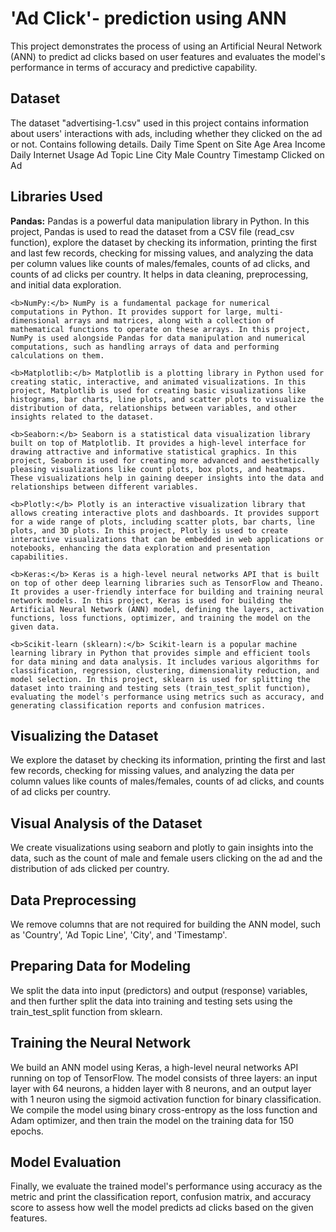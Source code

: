 <h1>'Ad Click'- prediction using ANN</h1>
    This project demonstrates the process of using an Artificial Neural Network (ANN) to predict ad clicks based on user features and evaluates the model's performance in terms of accuracy and predictive capability.

<h2>Dataset</h2>
    The dataset "advertising-1.csv"  used in this project contains information about users' interactions with ads, including whether they clicked on the ad or not. Contains following details.
    Daily Time Spent on Site	Age	Area Income	Daily Internet Usage	Ad Topic Line	City	Male	Country	Timestamp Clicked on Ad
 
<h2>Libraries Used</h2>
    <b>Pandas:</b> Pandas is a powerful data manipulation library in Python. In this project, Pandas is used to read the dataset from a CSV file (read_csv function), explore the dataset by checking its information, printing the first and last few records, checking for missing values, and analyzing the data per column values like counts of males/females, counts of ad clicks, and counts of ad clicks per country. It helps in data cleaning, preprocessing, and initial data exploration.

    <b>NumPy:</b> NumPy is a fundamental package for numerical computations in Python. It provides support for large, multi-dimensional arrays and matrices, along with a collection of mathematical functions to operate on these arrays. In this project, NumPy is used alongside Pandas for data manipulation and numerical computations, such as handling arrays of data and performing calculations on them.

    <b>Matplotlib:</b> Matplotlib is a plotting library in Python used for creating static, interactive, and animated visualizations. In this project, Matplotlib is used for creating basic visualizations like histograms, bar charts, line plots, and scatter plots to visualize the distribution of data, relationships between variables, and other insights related to the dataset.

    <b>Seaborn:</b> Seaborn is a statistical data visualization library built on top of Matplotlib. It provides a high-level interface for drawing attractive and informative statistical graphics. In this project, Seaborn is used for creating more advanced and aesthetically pleasing visualizations like count plots, box plots, and heatmaps. These visualizations help in gaining deeper insights into the data and relationships between different variables.

    <b>Plotly:</b> Plotly is an interactive visualization library that allows creating interactive plots and dashboards. It provides support for a wide range of plots, including scatter plots, bar charts, line plots, and 3D plots. In this project, Plotly is used to create interactive visualizations that can be embedded in web applications or notebooks, enhancing the data exploration and presentation capabilities.

    <b>Keras:</b> Keras is a high-level neural networks API that is built on top of other deep learning libraries such as TensorFlow and Theano. It provides a user-friendly interface for building and training neural network models. In this project, Keras is used for building the Artificial Neural Network (ANN) model, defining the layers, activation functions, loss functions, optimizer, and training the model on the given data.

    <b>Scikit-learn (sklearn):</b> Scikit-learn is a popular machine learning library in Python that provides simple and efficient tools for data mining and data analysis. It includes various algorithms for classification, regression, clustering, dimensionality reduction, and model selection. In this project, sklearn is used for splitting the dataset into training and testing sets (train_test_split function), evaluating the model's performance using metrics such as accuracy, and generating classification reports and confusion matrices.

<h2>Visualizing the Dataset</h2> 
    We explore the dataset by checking its information, printing the first and last few records, checking for missing values, and analyzing the data per column values like counts of males/females, counts of ad clicks, and counts of ad clicks per country.

<h2>Visual Analysis of the Dataset</h2> 
    We create visualizations using seaborn and plotly to gain insights into the data, such as the count of male and female users clicking on the ad and the distribution of ads clicked per country.

<h2>Data Preprocessing</h2>
     We remove columns that are not required for building the ANN model, such as 'Country', 'Ad Topic Line', 'City', and 'Timestamp'.

<h2>Preparing Data for Modeling</h2>
     We split the data into input (predictors) and output (response) variables, and then further split the data into training and testing sets using the train_test_split function from sklearn.

<h2>Training the Neural Network</h2> 
    We build an ANN model using Keras, a high-level neural networks API running on top of TensorFlow. The model consists of three layers: an input layer with 64 neurons, a hidden layer with 8 neurons, and an output layer with 1 neuron using the sigmoid activation function for binary classification. We compile the model using binary cross-entropy as the loss function and Adam optimizer, and then train the model on the training data for 150 epochs.

<h2>Model Evaluation</h2>
     Finally, we evaluate the trained model's performance using accuracy as the metric and print the classification report, confusion matrix, and accuracy score to assess how well the model predicts ad clicks based on the given features.